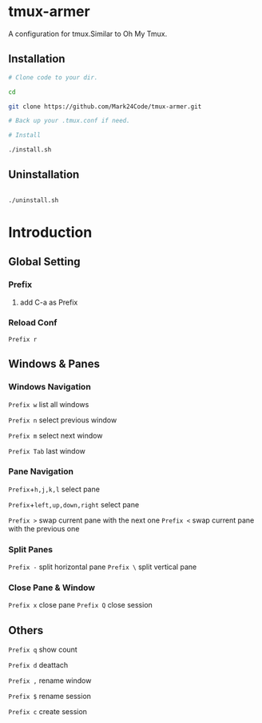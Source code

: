 # tmux-armer
A  configuration for tmux.Similar to Oh My Tmux.

## Installation

```bash
# Clone code to your dir.

cd 

git clone https://github.com/Mark24Code/tmux-armer.git

# Back up your .tmux.conf if need.

# Install

./install.sh

```
## Uninstallation

```bash

./uninstall.sh

```



# Introduction

## Global Setting

### Prefix

1. add C-a as Prefix


### Reload Conf

`Prefix r` 


## Windows & Panes

### Windows Navigation

`Prefix w`  list all windows

`Prefix n` select previous window

`Prefix m` select next window

`Prefix Tab` last window


### Pane Navigation

`Prefix`+`h,j,k,l`  select pane

`Prefix`+`left,up,down,right` select pane

`Prefix >`  swap current pane with the next one
`Prefix <`  swap current pane with the previous one


### Split Panes

`Prefix -` split horizontal pane
`Prefix \` split vertical pane


### Close Pane & Window


`Prefix x` close pane
`Prefix Q` close session



## Others

`Prefix q` show count

`Prefix d` deattach

`Prefix ,` rename window

`Prefix $` rename session

`Prefix c` create session
